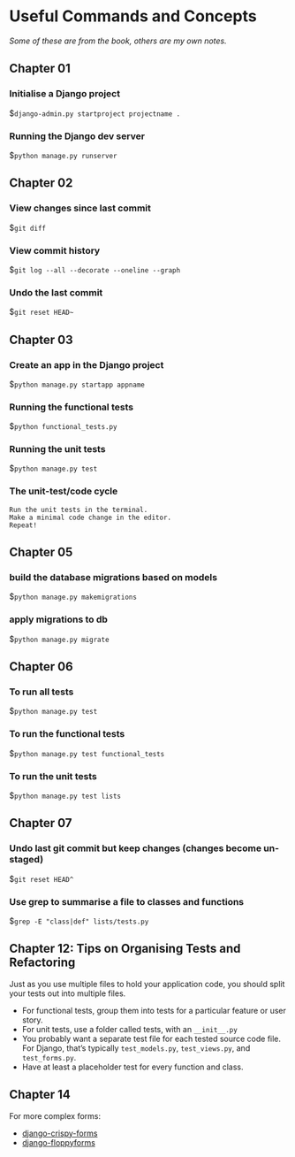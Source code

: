# Useful Commands and Concepts

*Some of these are from the book, others are my own notes.*

## Chapter 01

### Initialise a Django project

$`django-admin.py startproject projectname .`

### Running the Django dev server

$`python manage.py runserver`

## Chapter 02

### View changes since last commit

$`git diff`

### View commit history

$`git log --all --decorate --oneline --graph`

### Undo the last commit

$`git reset HEAD~`

## Chapter 03

### Create an app in the Django project

$`python manage.py startapp appname`

### Running the functional tests

$`python functional_tests.py`

### Running the unit tests

$`python manage.py test`

### The unit-test/code cycle

    Run the unit tests in the terminal.
    Make a minimal code change in the editor.
    Repeat!

## Chapter 05

### build the database migrations based on models

$`python manage.py makemigrations`

### apply migrations to db

$`python manage.py migrate`

## Chapter 06

### To run all tests

$`python manage.py test`

### To run the functional tests

$`python manage.py test functional_tests`

### To run the unit tests

$`python manage.py test lists`

## Chapter 07

### Undo last git commit but keep changes (changes become un-staged)

$`git reset HEAD^`

### Use grep to summarise a file to classes and functions

$`grep -E "class|def" lists/tests.py`

## Chapter 12: Tips on Organising Tests and Refactoring

Just as you use multiple files to hold your application code, you should split your tests out into multiple files.

- For functional tests, group them into tests for a particular feature or user story.
- For unit tests, use a folder called tests, with an `__init__.py`
- You probably want a separate test file for each tested source code file. For Django, that’s
  typically `test_models.py`, `test_views.py`, and `test_forms.py`.
- Have at least a placeholder test for every function and class.

## Chapter 14

For more complex forms:

- [django-crispy-forms](https://django-crispy-forms.readthedocs.io/en/latest/)
- [django-floppyforms](https://django-floppyforms.readthedocs.io/en/latest/)

